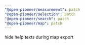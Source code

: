 ```yaml
---
"@open-pioneer/measurement": patch
"@open-pioneer/selection": patch
"@open-pioneer/search": patch
"@open-pioneer/map": patch
---
```


hide help texts during map export

